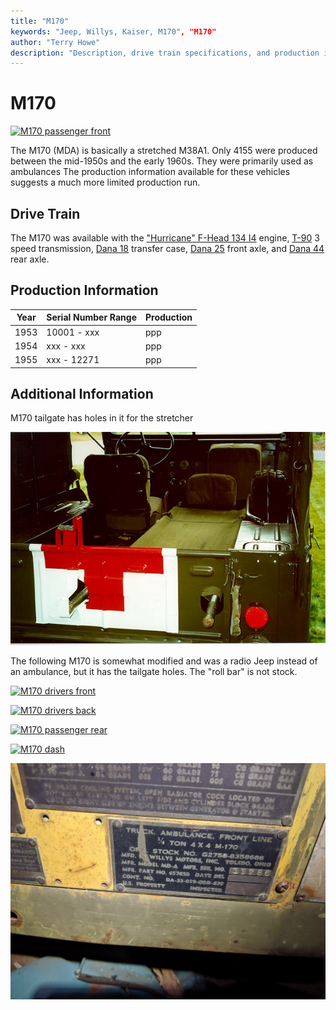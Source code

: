 ```yaml
---
title: "M170"
keywords: "Jeep, Willys, Kaiser, M170", "M170"
author: "Terry Howe"
description: "Description, drive train specifications, and production information for the Willys Jeep M170"
---
```

# M170

[![M170 passenger front](../img/models/IMG_20191111_105311.jpg "M170 passenger front")](../img/models/IMG_20191111_105311.jpg "M170 passenger front")

The M170 (MDA) is basically a stretched M38A1.
Only 4155 were produced between the mid-1950s and the early 1960s.
They were primarily used as ambulances
The production information available for these vehicles suggests a much more limited production run.

## Drive Train

The M170 was available with the ["Hurricane" F-Head 134 I4](../engine/factory/hurricane134.md) engine, [T-90](../transmission/factory/t90.md) 3 speed transmission, [Dana 18](../xfer/factory/d18.md) transfer case, [Dana 25](../axle/factory/d25.md) front axle, and [Dana 44](../axle/factory/d44.md) rear axle.

## Production Information

| Year | Serial Number Range | Production |
|------|---------------------|------------|
| 1953 | 10001 - xxx         | ppp        |
| 1954 | xxx - xxx           | ppp        |
| 1955 | xxx - 12271         | ppp        |

## Additional Information

M170 tailgate has holes in it for the stretcher

![M170 tailgate](../img/m170b.jpg "M170 tailgate has holes in it for the stretcher")

The following M170 is somewhat modified and was a radio Jeep instead of an ambulance, but it has the tailgate holes.
The "roll bar" is not stock.

[![M170 drivers front](../img/models/IMG_20191111_105506.jpg "M170 drivers front")](../img/models/IMG_20191111_105506.jpg)

[![M170 drivers back](../img/models/IMG_20191111_105356.jpg "M170 drivers back")](../img/models/IMG_20191111_105356.jpg)

[![M170 passenger rear](../img/models/IMG_20191111_105332.jpg "M170 passenger rear")](../img/models/IMG_20191111_105332.jpg)

[![M170 dash](../img/models/IMG_20191111_105553.jpg "M170 dash")](../img/models/IMG_20191111_105553.jpg)

[![M170 data plate](../img/models/IMG_20191109_184111.jpg "M170 data plate")](../img/models/IMG_20191109_184111.jpg)
